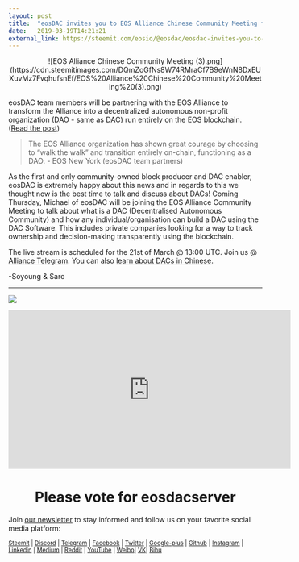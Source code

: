 ```yaml
---
layout: post
title:  "eosDAC invites you to EOS Alliance Chinese Community Meeting featuring Michael Yeates"
date:   2019-03-19T14:21:21
external_link: https://steemit.com/eosio/@eosdac/eosdac-invites-you-to-eos-alliance-chinese-community-meeting-featuring-michael-yeates
---
```

<center>![EOS Alliance Chinese Community Meeting (3).png](https://cdn.steemitimages.com/DQmZoGfNs8W74RMraCf7B9eWnN8DxEUXuvMz7FvqhufsnEf/EOS%20Alliance%20Chinese%20Community%20Meeting%20(3).png)</center>

eosDAC team members will be partnering with the EOS Alliance to transform the Alliance into a decentralized autonomous non-profit organization (DAO - same as DAC) run entirely on the EOS blockchain. ([Read the post](https://medium.com/eos-new-york/the-eos-dao-progress-on-chain-99fc4a47e4ac))

> The EOS Alliance organization has shown great courage by choosing to “walk the walk” and transition entirely on-chain, functioning as a DAO. -  EOS New York (eosDAC team partners)

As the first and only community-owned block producer and DAC enabler, eosDAC is extremely happy about this news and in regards to this we thought now is the best time to talk and discuss about DACs! Coming Thursday, Michael of eosDAC will be joining the EOS Alliance Community Meeting to talk about what is a DAC (Decentralised Autonomous Community) and how any individual/organisation can build a DAC using the DAC Software. This includes private companies looking for a way to track ownership and decision-making transparently using the blockchain.

The live stream is scheduled for the 21st of March @ 13:00 UTC. Join us @[ Alliance Telegram](https://t.me/eos_alliance). You can also [learn about DACs in Chinese](https://mp.weixin.qq.com/s/qznAh3F3nunOdkvMUiw8DA).



-Soyoung & Saro

----

<a href="https://eosdac.io/"><img src="https://cdn.steemitimages.com/DQmRQWM3QtQ21wddAMCjbVRhB3rM7L4AGWLY9QpNmkXNLps/Screen%20Shot%202018-06-12%20at%2011.00.55%20PM.png"></a>

<iframe width="560" height="315" src="https://www.youtube.com/embed/PbQpAJOP6iA" frameborder="0" allow="autoplay; encrypted-media" allowfullscreen></iframe>

<center><h1>Please vote for eosdacserver</h1></center>

Join <a href="https://eosdac.io/news/#newsletter">our newsletter</a> to stay informed and follow us on your favorite social media platform:

<sub><a href="https://steemit.com/@eosdac" target="_blank">Steemit</a> | <a href="http://discord.io/eosdac" target="_blank">Discord</a> | <a href="https://t.me/eosdacio" target="_blank">Telegram</a> | <a href="https://facebook.com/eosdac" target="_blank">Facebook</a> | <a href="https://twitter.com/eosdac" target="_blank">Twitter</a> | <a href="https://plus.google.com/+eosdac" target="_blank">Google-plus</a> | <a href="https://github.com/eosdac" target="_blank">Github</a> | <a href="https://instagram.com/eosdac" target="_blank">Instagram</a> | <a href="https://linkedin.com/company/eosdac" target="_blank">Linkedin</a> | <a href="https://medium.com/eosdac" target="_blank">Medium</a> | <a href="https://www.reddit.com/r/EOSDAC/" target="_blank">Reddit</a> | <a href="https://www.youtube.com/eosdac" target="_blank">YouTube</a> | <a href="http://weibo.com/eosdac" target=”_blank”>Weibo</a>| <a href="https://vk.com/eosdac" target="_blank">VK</a>| <a href="https://bihu.com/people/586348" target="_blank">Bihu</a></sub>
